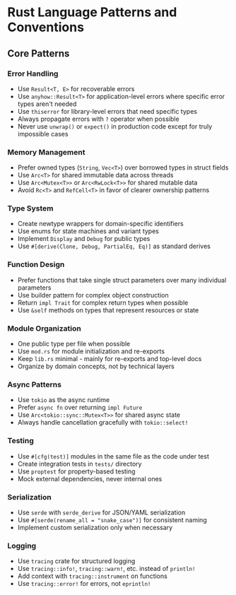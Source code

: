 # Rust Language Patterns and Conventions

## Core Patterns

### Error Handling
- Use `Result<T, E>` for recoverable errors
- Use `anyhow::Result<T>` for application-level errors where specific error types aren't needed
- Use `thiserror` for library-level errors that need specific types
- Always propagate errors with `?` operator when possible
- Never use `unwrap()` or `expect()` in production code except for truly impossible cases

### Memory Management
- Prefer owned types (`String`, `Vec<T>`) over borrowed types in struct fields
- Use `Arc<T>` for shared immutable data across threads
- Use `Arc<Mutex<T>>` or `Arc<RwLock<T>>` for shared mutable data
- Avoid `Rc<T>` and `RefCell<T>` in favor of clearer ownership patterns

### Type System
- Create newtype wrappers for domain-specific identifiers
- Use enums for state machines and variant types
- Implement `Display` and `Debug` for public types
- Use `#[derive(Clone, Debug, PartialEq, Eq)]` as standard derives

### Function Design
- Prefer functions that take single struct parameters over many individual parameters
- Use builder pattern for complex object construction
- Return `impl Trait` for complex return types when possible
- Use `&self` methods on types that represent resources or state

### Module Organization
- One public type per file when possible
- Use `mod.rs` for module initialization and re-exports
- Keep `lib.rs` minimal - mainly for re-exports and top-level docs
- Organize by domain concepts, not by technical layers

### Async Patterns
- Use `tokio` as the async runtime
- Prefer `async fn` over returning `impl Future`
- Use `Arc<tokio::sync::Mutex<T>>` for shared async state
- Always handle cancellation gracefully with `tokio::select!`

### Testing
- Use `#[cfg(test)]` modules in the same file as the code under test
- Create integration tests in `tests/` directory
- Use `proptest` for property-based testing
- Mock external dependencies, never internal ones

### Serialization
- Use `serde` with `serde_derive` for JSON/YAML serialization
- Use `#[serde(rename_all = "snake_case")]` for consistent naming
- Implement custom serialization only when necessary

### Logging
- Use `tracing` crate for structured logging
- Use `tracing::info!`, `tracing::warn!`, etc. instead of `println!`
- Add context with `tracing::instrument` on functions
- Use `tracing::error!` for errors, not `eprintln!`